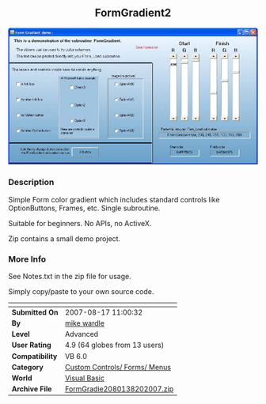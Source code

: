 ﻿<div align="center">

## FormGradient2

<img src="PIC2007820104139412.JPG">
</div>

### Description

Simple Form color gradient which includes standard controls like OptionButtons, Frames, etc. Single subroutine.

Suitable for beginners.  No APIs, no ActiveX.

Zip contains a small demo project.
 
### More Info
 
See Notes.txt in the zip file for usage.

Simply copy/paste to your own source code.


<span>             |<span>
---                |---
**Submitted On**   |2007-08-17 11:00:32
**By**             |[mike wardle](https://github.com/Planet-Source-Code/PSCIndex/blob/master/ByAuthor/mike-wardle.md)
**Level**          |Advanced
**User Rating**    |4.9 (64 globes from 13 users)
**Compatibility**  |VB 6\.0
**Category**       |[Custom Controls/ Forms/  Menus](https://github.com/Planet-Source-Code/PSCIndex/blob/master/ByCategory/custom-controls-forms-menus__1-4.md)
**World**          |[Visual Basic](https://github.com/Planet-Source-Code/PSCIndex/blob/master/ByWorld/visual-basic.md)
**Archive File**   |[FormGradie2080138202007\.zip](https://github.com/Planet-Source-Code/mike-wardle-formgradient2__1-69186/archive/master.zip)








